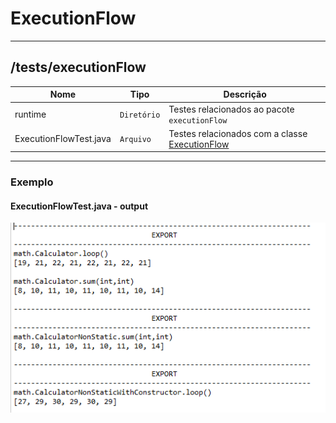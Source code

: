 # ExecutionFlow

<hr />

## /tests/executionFlow
|        Nome        |Tipo|Descrição|
|----------------|-------------------------------|-----------------------------|
| runtime|`Diretório`|Testes relacionados ao pacote `executionFlow`|
|ExecutionFlowTest.java|`Arquivo`| Testes relacionados com a classe [ExecutionFlow](https://github.com/williamniemiec/ExecutionFlow/blob/master/src/executionFlow/ExecutionFlow.java) |

<hr />

### Exemplo
#### ExecutionFlowTest.java - output
![ExecutionFlowTest.java - Output](https://github.com/williamniemiec/ExecutionFlow/blob/master/media/examples/ExecutionFlowTest_output.png)
